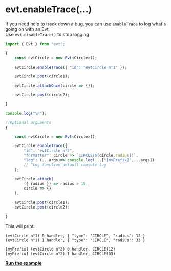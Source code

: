 # evt.enableTrace\(...\)

If you need help to track down a bug, you can use `enableTrace` to log what's going on with an Evt.  
Use `evt.disableTrace()` to stop logging.

```typescript
import { Evt } from "evt";

{
    const evtCircle = new Evt<Circle>();

    evtCircle.enableTrace({ "id": "evtCircle n°1" });

    evtCircle.post(circle1);

    evtCircle.attachOnce(circle => {});

    evtCircle.post(circle2);

}

console.log("\n");

//Optional arguments 
{

    const evtCircle = new Evt<Circle>();

    evtCircle.enableTrace({
        "id": "evtCircle n°2",
        "formatter": circle => `CIRCLE(${circle.radius})`,
        "log": (...args)=> console.log(...["[myPrefix]",...args]) 
        // ^Log function default console log
    );

    evtCircle.attach(
        ({ radius }) => radius > 15, 
        circle => {}
    );

    evtCircle.post(circle1);
    evtCircle.post(circle2);

}
```

This will print:

```text
(evtCircle n°1) 0 handler, { "type": "CIRCLE", "radius": 12 }
(evtCircle n°1) 1 handler, { "type": "CIRCLE", "radius": 33 }

[myPrefix] (evtCircle n°2) 0 handler, CIRCLE(12)
[myPrefix] (evtCircle n°2) 1 handler, CIRCLE(33)
```

[**Run the example**](https://stackblitz.com/edit/evt-vfjvfs?embed=1&file=index.ts&hideExplorer=1)

